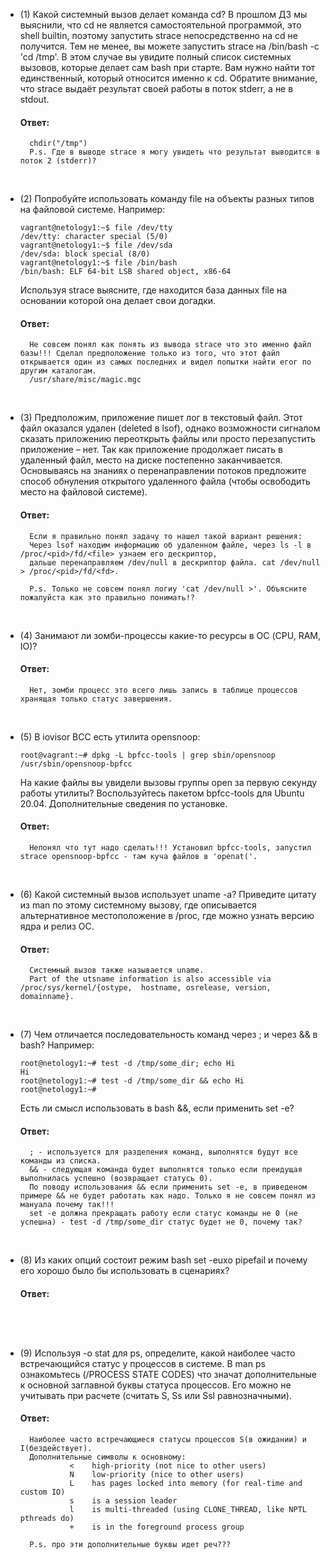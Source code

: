 * (1) Какой системный вызов делает команда cd? В прошлом ДЗ мы выяснили, что cd не является самостоятельной программой, это shell builtin, поэтому запустить strace непосредственно на cd не получится. Тем не менее, вы можете запустить strace на /bin/bash -c 'cd /tmp'. В этом случае вы увидите полный список системных вызовов, которые делает сам bash при старте. Вам нужно найти тот единственный, который относится именно к cd. Обратите внимание, что strace выдаёт результат своей работы в поток stderr, а не в stdout.
    #### Ответ:
    ```
      chdir("/tmp")
      P.s. Где в выводе strace я могу увидеть что результат выводится в поток 2 (stderr)?
    ```
  <br>
* (2) Попробуйте использовать команду file на объекты разных типов на файловой системе. Например:
      
      vagrant@netology1:~$ file /dev/tty
      /dev/tty: character special (5/0)
      vagrant@netology1:~$ file /dev/sda
      /dev/sda: block special (8/0)
      vagrant@netology1:~$ file /bin/bash
      /bin/bash: ELF 64-bit LSB shared object, x86-64
  Используя strace выясните, где находится база данных file на основании которой она делает свои догадки.
    #### Ответ:
    ```
      Не совсем понял как понять из вывода strace что это именно файл базы!!! Сделал предположение только из того, что этот файл открывается один из самых последних и видел попытки найти егог по другим каталогам.
      /usr/share/misc/magic.mgc 
    ```
  <br>
* (3) Предположим, приложение пишет лог в текстовый файл. Этот файл оказался удален (deleted в lsof), однако возможности сигналом сказать приложению переоткрыть файлы или просто перезапустить приложение – нет. Так как приложение продолжает писать в удаленный файл, место на диске постепенно заканчивается. Основываясь на знаниях о перенаправлении потоков предложите способ обнуления открытого удаленного файла (чтобы освободить место на файловой системе).
    #### Ответ:
    ```
      Если я правильно понял задачу то нашел такой вариант решения:
      Через lsof находим информацию об удаленном файле, через ls -l в /proc/<pid>/fd/<file> узнаем его дескриптор,
      дальше перенаправляем /dev/null в дескриптор файла. cat /dev/null > /proc/<pid>/fd/<fd>.
      
      P.s. Только не совсем понял логиу 'cat /dev/null >'. Объясните пожалуйста как это правильно понимать!?
    ```
  <br>
* (4) Занимают ли зомби-процессы какие-то ресурсы в ОС (CPU, RAM, IO)?
    #### Ответ:
    ```
      Нет, зомби процесс это всего лишь запись в таблице процессов хранящая только статус завершения.
    ```
  <br>
* (5) В iovisor BCC есть утилита opensnoop:

      root@vagrant:~# dpkg -L bpfcc-tools | grep sbin/opensnoop
      /usr/sbin/opensnoop-bpfcc
  На какие файлы вы увидели вызовы группы open за первую секунду работы утилиты? Воспользуйтесь пакетом bpfcc-tools для Ubuntu 20.04. Дополнительные сведения по установке.
    #### Ответ:
    ```
      Непонял что тут надо сделать!!! Установил bpfcc-tools, запустил strace opensnoop-bpfcc - там куча файлов в 'openat('. 
    ```
  <br>
* (6) Какой системный вызов использует uname -a? Приведите цитату из man по этому системному вызову, где описывается альтернативное местоположение в /proc, где можно узнать версию ядра и релиз ОС.
    #### Ответ:
    ```
      Системный вызов также называется uname.
      Part of the utsname information is also accessible via  /proc/sys/kernel/{ostype,  hostname, osrelease, version, domainname}.
    ```
  <br>
* (7) Чем отличается последовательность команд через ; и через && в bash? Например:
      
      root@netology1:~# test -d /tmp/some_dir; echo Hi
      Hi
      root@netology1:~# test -d /tmp/some_dir && echo Hi
      root@netology1:~#
  Есть ли смысл использовать в bash &&, если применить set -e?
    #### Ответ:
    ```
      ; - используется для разделения команд, выполнятся будут все команды из списка.
      && - следующая команда будет выполнятся только если преидущая выполнилась успешно (возвращает статусь 0).
      По поводу использования && если применить set -e, в приведеном примере && не будет работать как надо. Только я не совсем понял из мануала почему так!!!
      set -e должна прекращать работу если статус команды не 0 (не успешна) - test -d /tmp/some_dir статус будет не 0, почему так? 
    ```
  <br>
* (8) Из каких опций состоит режим bash set -euxo pipefail и почему его хорошо было бы использовать в сценариях?
    #### Ответ:
    ```
      
    ```
  <br>
* (9) Используя -o stat для ps, определите, какой наиболее часто встречающийся статус у процессов в системе. В man ps ознакомьтесь (/PROCESS STATE CODES) что значат дополнительные к основной заглавной буквы статуса процессов. Его можно не учитывать при расчете (считать S, Ss или Ssl равнозначными).
    #### Ответ:
    ```
      Наиболее часто встречающиеся статусы процессов S(в ожидании) и I(бездействует).
      Дополнительные символы к основному:
               <    high-priority (not nice to other users)
               N    low-priority (nice to other users)
               L    has pages locked into memory (for real-time and custom IO)
               s    is a session leader
               l    is multi-threaded (using CLONE_THREAD, like NPTL pthreads do)
               +    is in the foreground process group
  
      P.s. про эти дополнительные буквы идет реч???
    ```
  <br>